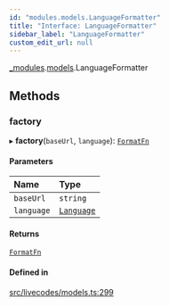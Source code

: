 ```yaml
---
id: "modules.models.LanguageFormatter"
title: "Interface: LanguageFormatter"
sidebar_label: "LanguageFormatter"
custom_edit_url: null
---
```


[_modules](../modules/modules.md).[models](../namespaces/modules.models.md).LanguageFormatter

## Methods

### factory

▸ **factory**(`baseUrl`, `language`): [`FormatFn`](../namespaces/modules.models.md#formatfn)

#### Parameters

| Name | Type |
| :------ | :------ |
| `baseUrl` | `string` |
| `language` | [`Language`](../namespaces/modules.models.md#language) |

#### Returns

[`FormatFn`](../namespaces/modules.models.md#formatfn)

#### Defined in

[src/livecodes/models.ts:299](https://github.com/live-codes/livecodes/blob/0b19ad3/src/livecodes/models.ts#L299)
